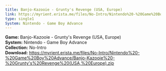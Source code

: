 ```yaml
---
title: Banjo-Kazooie - Grunty's Revenge (USA, Europe)
link: https://myrient.erista.me/files/No-Intro/Nintendo%20-%20Game%20Boy%20Advance/Banjo-Kazooie%20-%20Grunty's%20Revenge%20(USA,%20Europe).zip
type: single1
System: Nintendo - Game Boy Advance
---
```

<b>Game:</b> Banjo-Kazooie - Grunty's Revenge (USA, Europe)<br>
<b>System:</b> Nintendo - Game Boy Advance<br>
<b>Collection:</b> No-Intro<br>
<b>Download:</b> https://myrient.erista.me/files/No-Intro/Nintendo%20-%20Game%20Boy%20Advance/Banjo-Kazooie%20-%20Grunty's%20Revenge%20(USA,%20Europe).zip